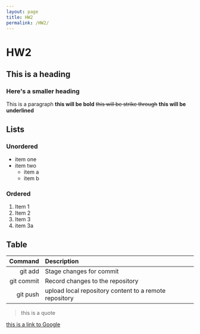 ```yaml
---
layout: page
title: HW2
permalink: /HW2/
---
```

# HW2
## This is a heading
### Here's a smaller heading
This is a paragraph
**this will be bold** 
<s>this will be strike through</s>
**this will be underlined**
## Lists
### Unordered
+ item one
+ item two
  + item a
  + item b

### Ordered
1. Item 1
2. Item 2
3. Item 3
4. item 3a

## Table

| Command | Description |
| ------: | :---------- |
| git add | Stage changes for commit |
| git commit | Record changes to the repository |
| git push | upload local repository content to a remote repository |

> this is a quote

[this is a link to Google](http://google.com)
